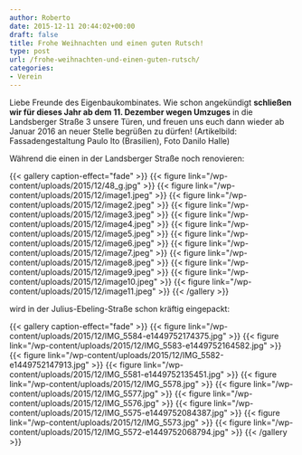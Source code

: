 ```yaml
---
author: Roberto
date: 2015-12-11 20:44:02+00:00
draft: false
title: Frohe Weihnachten und einen guten Rutsch!
type: post
url: /frohe-weihnachten-und-einen-guten-rutsch/
categories:
- Verein
---
```


Liebe Freunde des Eigenbaukombinates. Wie schon angekündigt **schließen wir für dieses Jahr ab dem 11. Dezember wegen Umzuges** in die Landsberger Straße 3 unsere Türen, und freuen uns euch dann wieder ab Januar 2016 an neuer Stelle begrüßen zu dürfen! (Artikelbild: Fassadengestaltung Paulo Ito (Brasilien), Foto Danilo Halle)

<!-- more -->


Während die einen in der Landsberger Straße noch renovieren:


{{< gallery caption-effect="fade" >}}
  {{< figure link="/wp-content/uploads/2015/12/48_g.jpg" >}}
{{< figure link="/wp-content/uploads/2015/12/image1.jpeg" >}}
{{< figure link="/wp-content/uploads/2015/12/image2.jpeg" >}}
{{< figure link="/wp-content/uploads/2015/12/image3.jpeg" >}}
{{< figure link="/wp-content/uploads/2015/12/image4.jpeg" >}}
{{< figure link="/wp-content/uploads/2015/12/image5.jpeg" >}}
{{< figure link="/wp-content/uploads/2015/12/image6.jpeg" >}}
{{< figure link="/wp-content/uploads/2015/12/image7.jpeg" >}}
{{< figure link="/wp-content/uploads/2015/12/image8.jpeg" >}}
{{< figure link="/wp-content/uploads/2015/12/image9.jpeg" >}}
{{< figure link="/wp-content/uploads/2015/12/image10.jpeg" >}}
{{< figure link="/wp-content/uploads/2015/12/image11.jpeg" >}}
{{< /gallery >}}

wird in der Julius-Ebeling-Straße schon kräftig eingepackt:


{{< gallery caption-effect="fade" >}}
  {{< figure link="/wp-content/uploads/2015/12/IMG_5584-e1449752174375.jpg" >}}
{{< figure link="/wp-content/uploads/2015/12/IMG_5583-e1449752164582.jpg" >}}
{{< figure link="/wp-content/uploads/2015/12/IMG_5582-e1449752147913.jpg" >}}
{{< figure link="/wp-content/uploads/2015/12/IMG_5581-e1449752135451.jpg" >}}
{{< figure link="/wp-content/uploads/2015/12/IMG_5578.jpg" >}}
{{< figure link="/wp-content/uploads/2015/12/IMG_5577.jpg" >}}
{{< figure link="/wp-content/uploads/2015/12/IMG_5576.jpg" >}}
{{< figure link="/wp-content/uploads/2015/12/IMG_5575-e1449752084387.jpg" >}}
{{< figure link="/wp-content/uploads/2015/12/IMG_5573.jpg" >}}
{{< figure link="/wp-content/uploads/2015/12/IMG_5572-e1449752068794.jpg" >}}
{{< /gallery >}}

